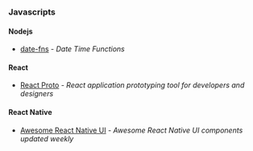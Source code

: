 ### Javascripts
#### Nodejs
- [date-fns](https://github.com/date-fns/date-fns) - *Date Time Functions*
#### React
- [React Proto](https://github.com/React-Proto/react-proto) - *React application prototyping tool for developers and designers*
#### React Native
- [Awesome React Native UI](https://github.com/madhavanmalolan/awesome-reactnative-ui) - *Awesome React Native UI components updated weekly*
